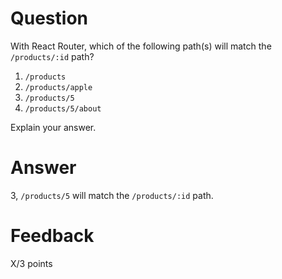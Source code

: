 # Question

With React Router, which of the following path(s) will match the `/products/:id` path?

1. `/products`
2. `/products/apple`
3. `/products/5`
4. `/products/5/about`

Explain your answer.

# Answer

3, `/products/5` will match the `/products/:id` path.

# Feedback

X/3 points
